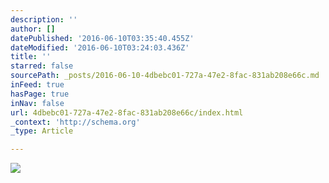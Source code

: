 ```yaml
---
description: ''
author: []
datePublished: '2016-06-10T03:35:40.455Z'
dateModified: '2016-06-10T03:24:03.436Z'
title: ''
starred: false
sourcePath: _posts/2016-06-10-4dbebc01-727a-47e2-8fac-831ab208e66c.md
inFeed: true
hasPage: true
inNav: false
url: 4dbebc01-727a-47e2-8fac-831ab208e66c/index.html
_context: 'http://schema.org'
_type: Article

---
```

![](https://the-grid-user-content.s3-us-west-2.amazonaws.com/b9708446-ae58-46e0-9890-f3f1b34a79e5.jpg)